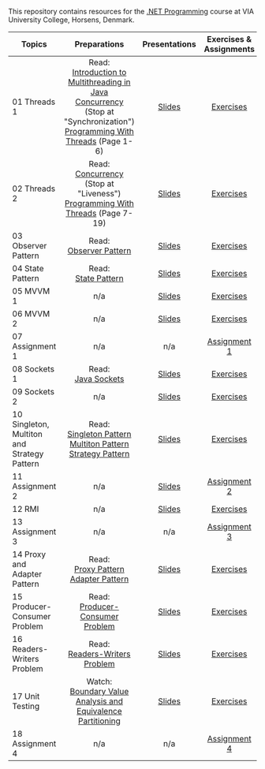 This repository contains resources for the [.NET Programming](https://en.via.dk/tmh-courses/net-programming) course at VIA University College, Horsens, Denmark.

|Topics |Preparations| Presentations|Exercises & Assignments |
| ------------------------------------------- | :---: | :---: | :---: |
| 01 Threads 1                                |Read:<br> [Introduction to Multithreading in Java](https://www.studytonight.com/java/multithreading-in-java.php)<br> [Concurrency](https://docs.oracle.com/javase/tutorial/essential/concurrency) (Stop at "Synchronization")<br>[Programming With Threads](https://github.com/MichaelViuff/SDJ2/blob/main/01%20Threads%201/Programming%20With%20Threads.pdf) (Page 1-6)| [Slides](https://viaucdk-my.sharepoint.com/:p:/g/personal/mivi_viauc_dk/EbYBFs9lT9RMvkFDfAi-XToB1_R-Mc1jidlOCN8rGuDixA?e=doN9da) | [Exercises](https://github.com/MichaelViuff/SDJ2/blob/main/01%20Threads%201/README.md) |
| 02 Threads 2                                |Read:<br>[Concurrency](https://docs.oracle.com/javase/tutorial/essential/concurrency) (Stop at "Liveness")<br>[Programming With Threads](https://github.com/MichaelViuff/SDJ2/blob/main/01%20Threads%201/Programming%20With%20Threads.pdf) (Page 7-19) | [Slides](https://viaucdk-my.sharepoint.com/:p:/g/personal/mivi_viauc_dk/EY91iBi97zBDn8eM9bXN-BYBPOcuT9JAH8L-lU_RBxpHlA?e=ZeKykH) |  [Exercises](https://github.com/MichaelViuff/SDJ2/blob/main/02%20Threads%202/README.md)|
| 03 Observer Pattern                         |Read:<br>[Observer Pattern](https://refactoring.guru/design-patterns/observer)| [Slides](https://viaucdk-my.sharepoint.com/:p:/g/personal/mivi_viauc_dk/EW35KX6HbzpOj9uJJOxxF00BQxuuh_EeSaFIzDn5nzYDNw?e=kHo1Xg) | [Exercises](https://github.com/MichaelViuff/SDJ2/blob/main/03%20Observer%20Pattern/README.md) |
| 04 State Pattern                            |Read:<br>[State Pattern](https://refactoring.guru/design-patterns/state)|[Slides](https://viaucdk-my.sharepoint.com/:p:/g/personal/mivi_viauc_dk/EXeIwrpqCK1Loz0nLvJO0vABIJ7RTkgwu8lwE_mVMxd7lQ?e=twxGB9)| [Exercises](https://github.com/MichaelViuff/SDJ2/blob/main/04%20State%20Pattern/README.md) |
| 05 MVVM 1                                   |n/a| [Slides](https://viaucdk-my.sharepoint.com/:p:/g/personal/mivi_viauc_dk/ERq-HZanan1Il1qIAgibr28Bvv_fs64vBv-Q48cMdCEstA?e=9LAeq0) |[Exercises](https://github.com/MichaelViuff/SDJ2/blob/main/05%20MVVM%201/README.md) |
| 06 MVVM 2                                   |n/a| [Slides](https://viaucdk-my.sharepoint.com/:p:/g/personal/mivi_viauc_dk/EUYWblPw6CNPvTdqNyOEJV0BByT119DAhlK9UJLja25vcQ?e=f4CxQg) |[Exercises](https://github.com/MichaelViuff/SDJ2/blob/main/06%20MVVM%202/README.md) |
| 07 Assignment 1                             |n/a|n/a |[Assignment 1](https://github.com/MichaelViuff/SDJ2/blob/main/07%20Assignment%201/README.md)|
| 08 Sockets 1                                |Read:<br>[Java Sockets](https://docs.oracle.com/javase/tutorial/networking/sockets/index.html) | [Slides](https://viaucdk-my.sharepoint.com/:p:/g/personal/mivi_viauc_dk/Ee3l0wPlAm5OmFJZwH65SBgBnjs-xIeNIXSELiK-TK52hA?e=c1aTSM) |[Exercises](https://github.com/MichaelViuff/SDJ2/blob/main/08%20Sockets%201/README.md) |
| 09 Sockets 2                                |n/a | [Slides](https://viaucdk-my.sharepoint.com/:p:/g/personal/mivi_viauc_dk/EbHPd5bnEKdKnsDICPqx6FcBuZTSQMK00GXa_Nu_MFtdpA?e=Tx5z5n) |[Exercises](https://github.com/MichaelViuff/SDJ2/blob/main/09%20Sockets%202/README.md) |
| 10 Singleton, Multiton and Strategy Pattern |Read:<br>[Singleton Pattern](https://refactoring.guru/design-patterns/singleton)<br>[Multiton Pattern](https://java-design-patterns.com/patterns/multiton/)<br>[Strategy Pattern](https://refactoring.guru/design-patterns/strategy) | [Slides](https://viaucdk-my.sharepoint.com/:p:/g/personal/mivi_viauc_dk/EZHvva3YUOZMkN9iu-nGoNEBzYBtuVDubc87C9s4Tk5u5A?e=xiTOW8) |[Exercises](https://github.com/MichaelViuff/SDJ2/blob/main/10%20Singleton%2C%20Multiton%20and%20Strategy%20Pattern/README.md) |
| 11 Assignment 2                             |n/a | [Slides](https://viaucdk-my.sharepoint.com/:p:/g/personal/mivi_viauc_dk/EfaCS68SfrJBnpB0NhyGlaoBaR-FjhdfnmOH7hkuoH8blQ?e=cwhXeQ) |[Assignment 2](https://github.com/MichaelViuff/SDJ2/blob/main/11%20Assignment%202/README.md) |
| 12 RMI |n/a                                 | [Slides](https://viaucdk-my.sharepoint.com/:p:/g/personal/mivi_viauc_dk/ERO8Sf8oKbRDjwm1bvBC6lYBCmmJbauJfPOOhCZ8iDkiCQ?e=03vyrT) |[Exercises](https://github.com/MichaelViuff/SDJ2/blob/main/12%20RMI/README.md) |
| 13 Assignment 3                             |n/a |n/a|[Assignment 3](https://github.com/MichaelViuff/SDJ2/blob/main/13%20Assignment%203/README.md) |
| 14 Proxy and Adapter Pattern                |Read:<br>[Proxy Pattern](https://refactoring.guru/design-patterns/proxy)<br>[Adapter Pattern](https://refactoring.guru/design-patterns/adapter)| [Slides](https://viaucdk-my.sharepoint.com/:p:/g/personal/mivi_viauc_dk/EUGB7qts_9RLn2C35XmHCEYB4oIE6OLV06L99PMfDaZNWA?e=kD7tif) |[Exercises](https://github.com/MichaelViuff/SDJ2/blob/main/14%20Proxy%20and%20Adapter%20Pattern/README.md)  |
| 15 Producer-Consumer Problem                |Read:<br>[Producer-Consumer Problem](https://www.baeldung.com/java-producer-consumer-problem)| [Slides](https://viaucdk-my.sharepoint.com/:p:/g/personal/mivi_viauc_dk/EYjtVdp6yvNBjG1xTpuYdS0BEardZkqsXL3OPVWzBhnk1Q?e=lNnXuP) |[Exercises](https://github.com/MichaelViuff/SDJ2/blob/main/15%20Producer-Consumer%20Problem/README.md) |
| 16 Readers-Writers Problem                  |Read:<br>[Readers-Writers Problem](https://www.baeldung.com/cs/readers-writers-problem) | [Slides](https://viaucdk-my.sharepoint.com/:p:/g/personal/mivi_viauc_dk/ERtQsKGzQr1EubQ9rLCy0yEBLULR7fL1GonwsHO8JqrWTg?e=qsbK4V) |[Exercises](https://github.com/MichaelViuff/SDJ2/blob/main/16%20Readers-Writers%20Problem/README.md) |
| 17 Unit Testing                             |Watch:<br>[Boundary Value Analysis and Equivalence Partitioning](https://www.youtube.com/watch?v=P1Hv2sUPKeM)| [Slides](https://viaucdk-my.sharepoint.com/:p:/g/personal/mivi_viauc_dk/EQvTfI3cDddArBHNfkkzzfoBdKGmAkUY459xwshG9Wck5Q?e=n0bFCR) |[Exercises](https://github.com/MichaelViuff/SDJ2/blob/main/17%20Unit%20Testing/README.md) |
| 18 Assignment 4                             |n/a |n/a |[Assignment 4](https://github.com/MichaelViuff/SDJ2/blob/main/18%20Assignment%204/README.md) |
